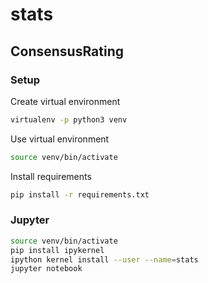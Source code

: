 # stats

## ConsensusRating

### Setup

Create virtual environment
```bash
virtualenv -p python3 venv
```

Use virtual environment
```bash
source venv/bin/activate
```

Install requirements
```bash
pip install -r requirements.txt
```

### Jupyter

```bash
source venv/bin/activate
pip install ipykernel
ipython kernel install --user --name=stats
jupyter notebook
```
